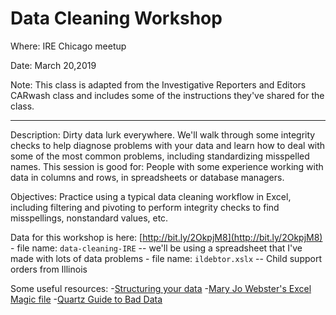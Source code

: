 # Data Cleaning Workshop
Where: IRE Chicago meetup

Date: March 20,2019

Note: This class is adapted from the Investigative Reporters and Editors CARwash class and includes some of the instructions they've shared for the class.

----
Description: Dirty data lurk everywhere. We'll walk through some integrity checks to help diagnose problems with your data and learn how to deal with some of the most common problems, including standardizing misspelled names. This session is good for: People with some experience working with data in columns and rows, in spreadsheets or database managers.

Objectives: Practice using a typical data cleaning workflow in Excel, including filtering and pivoting to perform integrity checks to find misspellings, nonstandard values, etc.

Data for this workshop is here: [http://bit.ly/2OkpjM8](http://bit.ly/2OkpjM8)
    - file name: `data-cleaning-IRE` -- we'll be using a spreadsheet that I've made with lots of data problems
    - file name: `ildebtor.xslx` -- Child support orders from Illinois

Some useful resources: 
-[Structuring your data](https://source.opennews.org/articles/building-cleaner-smarter-spreadsheets/)
-[Mary Jo Webster's Excel Magic file](https://mjwebster.github.io/DataJ/tipsheets/ExcelMagic.pdf)
-[Quartz Guide to Bad Data](https://github.com/Quartz/bad-data-guide)


